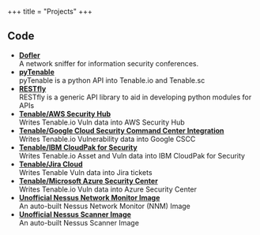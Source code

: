 +++
title = "Projects"
+++

## Code

* **[Dofler][dofler]**<br />
  A network sniffer for information security conferences.
* **[pyTenable][pytenable]**<br />
  pyTenable is a python API into Tenable.io and Tenable.sc
* **[RESTfly][restfly]**<br />
  RESTfly is a generic API library to aid in developing python modules for APIs
* **[Tenable/AWS Security Hub][tio_to_sechub]**<br />
  Writes Tenable.io Vuln data into AWS Security Hub
* **[Tenable/Google Cloud Security Command Center Integration][tio_to_cscc]**<br />
  Writes Tenable.io Vulnerability data into Google CSCC
* **[Tenable/IBM CloudPak for Security][tio_to_cp4s]**<br />
  Writes Tenable.io Asset and Vuln data into IBM CloudPak for Security
* **[Tenable/Jira Cloud][tio_to_jira_cloud]**<br />
  Writes Tenable Vuln data into Jira tickets
* **[Tenable/Microsoft Azure Security Center][tio_to_asc]**<br />
  Writes Tenable.io Vuln data into Azure Security Center
* **[Unofficial Nessus Network Monitor Image][docker_nessus_monitor]**<br />
  An auto-built Nessus Network Monitor (NNM) Image
* **[Unofficial Nessus Scanner Image][docker_nessus_scanner]**<br />
  An auto-built Nessus Scanner Image


[pytenable]: https://pytenable.readthedocs.io
[restfly]: https://restfly.readthedocs.io
[dofler]: http://dofler.net
[tio_to_cscc]: https://github.com/tenable/integration-cscc
[tio_to_sechub]: https://github.com/tenable/Security-Hub
[tio_to_asc]: https://github.com/tenable/integration-asc
[tio_to_cp4s]: https://github.com/tenable/integrations-ibm-cloudpak-for-security
[tio_to_jira_cloud]: https://github.com/tenable/integration-jira-cloud
[docker_nessus_scanner]: https://hub.docker.com/repository/docker/stevemcgrath/nessus_scanner
[docker_nessus_monitor]: https://hub.docker.com/repository/docker/stevemcgrath/nessus_monitor